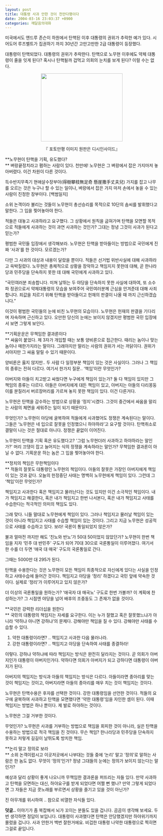 ```yaml
---
layout: post
title: 대통령 사과 안한 것이 천만다행이다
date: 2004-03-16 23:03:37 +0900
categories: 깨달음의대화
---
```

미국에서도 앤드루 존슨이 하원에서 탄핵된 이후 대통령의 권위가 추락한 예가 있다. 시어도어 루즈벨트가 집권하기 까지 30년간 고만고만한 2급 대통령이 등장했다. 

대통령이 탄핵되었다. 대통령의 권위가 추락한다. 탄핵으로 노무현 이후에도 약체 대통령이 줄을 잇게 된다? 혹시나 탄핵될까 겁먹고 의회의 눈치를 보게 된다? 이럴 수는 없다. 

<p align="center">
  <img src="http://drkimz.com/technote/board/KDR/upimg/1079444023.jpg" width="268" height="223" border="0" />
</p>

<p align="center">
  『 포토만평 이미지 원판은 디시인사이드』
</p>

**노무현이 탄핵을 기획, 유도했다?  
** 벼랑끝정치라고 폄하는 사람이 있다. 천만에! 노무현은 그 벼랑에서 잡은 가지마저 놓아버렸다. 이건 차원이 다른 것이다. 

득수반지무족기 현애살수장부아(得樹攀枝無足奇 懸崖撒手丈夫兒) 가지를 잡고 나무를 오르는 것은 누구나 할 수 있는 일이나, 벼랑에서 잡은 가지 마저 손에서 놓을 수 있는 사람이 진정한 장부이다. [백범일지]

소위 논객이라 불리는 것들이 노무현이 총선승리를 목적으로 10단의 솜씨를 발휘했다고 말한다. 그 입을 찢어놓아야 한다. 

적들은 대놓고 사과하라고 요구했다. 그 상황에서 원칙을 굽혀가며 탄핵을 모면할 목적으로 적들에게 사과하는 것이 과연 사과하는 것인가? 그대는 정녕 그것이 사과가 된다고 믿는가?

평범한 국민들 입장에서 생각해보라. 노무현은 탄핵을 받아들이는 방법으로 국민에게 진짜 ‘사과’를 한 것이다. 모르겠는가?

다만 그 사과의 대상과 내용이 달랐을 뿐이다. 적들은 선거법 위반사실에 대해 사과하라고 윽박질렀다. 노무현은 총체적으로 상황을 장악하고 책임지지 못한데 대해, 곧 한나라당과 민주당을 단속하지 못한 데 대해 국민에게 사과하고 있다. 

“국민여러분 죄송합니다. 미쳐 날뛰는 두 야당을 단속하지 못한 사실에 대하여, 또 소수파 정권으로서 약체대통령의 모습을 보여주어 국민여러분께 근심을 안겨준데 대해 사죄합니다. 죄값을 치르기 위해 탄핵을 받아들이고 헌재의 판결이 나올 때 까지 근신하겠습니다.” 

이것이 평범한 국민들의 눈에 비친 노무현의 모습이다. 노무현은 헌재의 판결을 기다리며 자숙하며 근신하고 있다. 오만한 당신의 눈에는 보이지 않겠지만 평범한 국민 입장에서 보면 그렇게 보인다. 

**기획운운은 무책임한 결과론이다  
** 싸움이 붙었다. 제 3자가 개입할 때는 보통 양비론으로 접근한다. 때리는 놈이나 맞는 놈이나 매한가지라는 말이다. 그래야지만 말리는 사람의 권위가 서는 까닭이다. 권위가 서야지만 그 싸움 말릴 수 있기 때문이다. 

양비론은 옳지 않지만.. 두 사람 다 일정부분 책임이 있는 것은 사실이다. 그러나 그 책임의 종류는 전혀 다르다. 여기서 한가지 질문.. ‘책임’이란 무엇인가?

아버지와 아들이 치고받고 싸웠다면 누구에게 책임이 있는가? 둘 다 책임이 있지만 그 책임의 종류는 다르다. 아들은 아버지에게 대든 책임이 있고, 아버지는 아들의 다리몽둥이를 분질러서 버르장머리를 가르쳐 놓지 못한 책임이 있다. 이건 다른거다. 

노무현은 탄핵을 감수하는 방법으로 상황을 ‘정지’시켰다. 그것이 중간에서 싸움을 말리는 사람의 체면을 세워주는 일이 되기 때문이다. 

무엇인가? 노무현이 야당에 굴복하여 적들에게 사과했어도 정쟁은 계속된다는 말이다. 그들은 ‘노무현은 네 입으로 잘못을 인정했으니 하야하라’고 요구할 것이다. 탄핵취소로 결말이 나는 것은 절대로 아니다. 정쟁은 끝없이 이어진다. 

노무현이 탄핵을 기획 혹은 유도했다고? '그럼 노무현더러 사과하고 하야하라는 말인가?' 머리 끄댕이 잡고 늘어지는 식의 정쟁을 계속하라는 말인가? 무책임한 결과론이 아닐 수 없다. 기획운운 하는 놈은 그 입을 찢어놓아야 한다. 

**정치의 책임은 무한책임이다  
** 적들의 잘못도 대통령인 노무현의 책임이다. 아들의 잘못은 가장인 아버지에게 책임이 있는 것과 같다. 오늘의 헌정중단 사태는 명백히 노무현에게 책임이 있다. 그런데 그 ‘책임’이란 무엇인가?

책임지고 사과한다 혹은 책임지고 물러난다는 것도 있지만 이건 소극적인 책임이다. 내가 책임지고 해결한다, 혹은 내가 책임지고 한번 나서본다, 혹은 내가 책임지고 사태를 수습한다는 적극적인 의미의 책임도 있다.

그래 맞다. 니들 말대로 노무현에게 책임이 있다. 그러나 책임지고 물러날 책임이 있는 것이 아니라 책임지고 사태를 수습할 책임이 있는 것이다. 그리고 지금 노무현은 성공적으로 사태를 수습하고 있다. 보라! 국론이 통일되었지 않은가?

불과 얼마전 까지만 해도 ‘친노와 반노’가 50대 50이었지 않았던가? 노무현이 한번 책임을 지자 ‘민주 대 반민주’ 구도가 되어 70대 30으로 국론통일이 이루어졌다. 여기서 한 수를 더 두면 ‘애국 대 매국’ 구도의 국론통일로 간다. 

그때는 5000만 대 295가 된다. 

탄핵을 수용한다는 것은 노무현이 모든 책임이 최종적으로 자신에게 있다는 사실을 인정하고 사태수습에 들어간 것이다. 책임지고 야당을 ‘정리’ 하겠다고 국민 앞에 약속한 것이다. 실제로 ‘정리’가 이루어지고 있지 않은가? 

더 이상의 국론통일을 원하는가? ‘애국자 대 매국노’ 구도로 한번 가볼까? 이 계획에 찬성하는가? 그 시점엔 야당을 넘어 배후의 조중동도 그 존재가 없을 것이다. 

**국민은 강력한 리더십을 원한다  
** 국민의 대통령의 책임지는 자세를 요구한다. 이는 누가 잘했고 혹은 잘못했느냐가 아니라 ‘약하냐 아니면 강하냐’의 문제다. 강해야만 책임을 질 수 있다. 강해야만 사태를 수습할 수 있다. 

1) 약한 대통령이라면? .. 책임지고 사과한 다음 물러나라.  
2) 강한 대통령이라면? .. 책임지고 야당을 단속하여 사태를 종결하라! 

이렇다. 강하냐 약하냐에 따라 책임지는 방식은 완전히 달라지는 것이다. 곧 의회가 아버지인가 대통령이 아버지인가다. 약하다면 의회가 아버지가 되고 강하다면 대통령이 아버지가 된다. 

아버지의 책임지는 방식과 아들의 책임지는 방식은 다르다. 아들이라면 종아리를 맞는 것이 책임지는 것이고, 아버지라면 아들의 종아리를 매우 치는 것이 책임지는 것이다. 

노무현은 탄핵수용은 후자를 선택한 것이다. 강한 대통령임을 선언한 것이다. 적들의 요구에 굴복하여 사과하고 탄핵을 모면했다면 '약한 대통령'임을 자인한 셈이 된다. 이때 책임지는 방법은 하나 뿐이다. 제 발로 하야하는 것이다. 

노무현은 그걸 거부한 것이다. 

무엇인가? 노무현은 사과를 거부하는 방법으로 책임을 회피한 것이 아니라, 실은 탄핵을 수용하는 방법으로 적극 책임을 진 것이다. 무슨 책임? 한나라당과 민주당을 단속하지 못하고 저렇게 길길이 날뛰도록 방치한 책임. 

**논리 말고 정의로 보라  
** 소위 논객이랍시고 이곳저곳에서 나부대는 것들 중에 ‘논리’ 말고 ‘정의’로 말하는 사람은 한 놈도 없다. 무엇이 ‘정의’인가? 정녕 그대들의 눈에는 정의가 보이지 않는다는 말인가? 

예상과 달리 상황이 좋게 나오니까 무책임한 결과론을 퍼뜨리는 자들 있다. 만약 사과하고 탄핵을 모면하는 대신, 하야요구를 받게 되었다면 어쩔 뻔 했나? 만약 그렇게 되었다면 그 자들은 지금 콧노래를 부르면서 상황을 즐기고 있을 것이 아닌가?

진 아무개를 위시하여 .. 참으로 비열한 자식들 있다.

**덧글..** 이야기가 좀 복잡해서 뇌가 꼬이는 분들도 있을 겁니다. 곰곰이 생각해 보세요. 두 번 생각하면 정답이 보입니다. 대통령이 사과했다면 탄핵은 안당했겠지만 하야위기까지 몰렸을 겁니다. 사과 안한거 백번 잘한거에요. 비겁한 대통령 나약한 대통령으로 찍히면 그걸로 끝입니다.